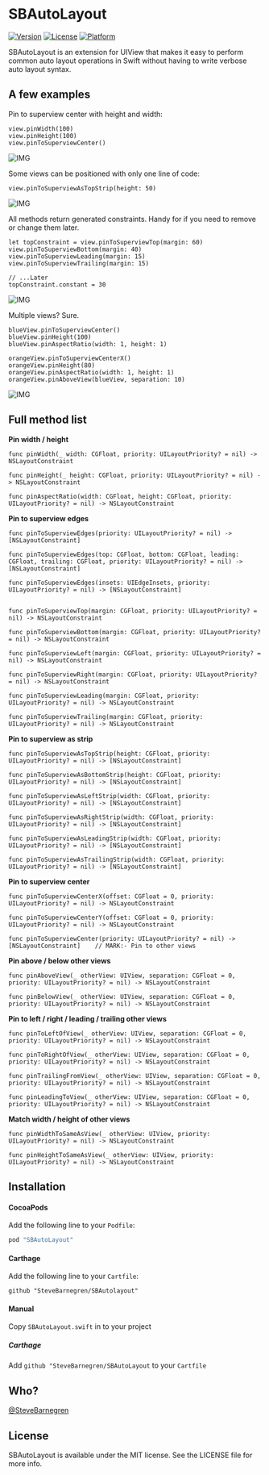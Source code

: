 # SBAutoLayout

[![Version](https://img.shields.io/cocoapods/v/SBAutoLayout.svg?style=flat)](http://cocoapods.org/pods/SBAutoLayout)
[![License](https://img.shields.io/cocoapods/l/SBAutoLayout.svg?style=flat)](http://cocoapods.org/pods/SBAutoLayout)
[![Platform](https://img.shields.io/cocoapods/p/SBAutoLayout.svg?style=flat)](http://cocoapods.org/pods/SBAutoLayout)

SBAutoLayout is an extension for UIView that makes it easy to perform common auto layout operations in Swift without having to write verbose auto layout syntax.

## A few examples

Pin to superview center with height and width:

```
view.pinWidth(100)
view.pinHeight(100)
view.pinToSuperviewCenter()
```
![IMG](https://raw.githubusercontent.com/SteveBarnegren/SBAutoLayout/master/ScreenShots/Centered.png)


Some views can be positioned with only one line of code:

```
view.pinToSuperviewAsTopStrip(height: 50)
```
![IMG](https://raw.githubusercontent.com/SteveBarnegren/SBAutoLayout/master/ScreenShots/TopStrip.png)

All methods return generated constraints. Handy for if you need to remove or change them later. 

```
let topConstraint = view.pinToSuperviewTop(margin: 60)
view.pinToSuperviewBottom(margin: 40)
view.pinToSuperviewLeading(margin: 15)
view.pinToSuperviewTrailing(margin: 15)

// ...Later
topConstraint.constant = 30
```
![IMG](https://raw.githubusercontent.com/SteveBarnegren/SBAutoLayout/master/ScreenShots/SuperviewEdges.png)

Multiple views? Sure.

```
blueView.pinToSuperviewCenter()
blueView.pinHeight(100)
blueView.pinAspectRatio(width: 1, height: 1)

orangeView.pinToSuperviewCenterX()
orangeView.pinHeight(80)
orangeView.pinAspectRatio(width: 1, height: 1)
orangeView.pinAboveView(blueView, separation: 10)
```

![IMG](https://raw.githubusercontent.com/SteveBarnegren/SBAutoLayout/master/ScreenShots/TwoViews.png)

## Full method list

**Pin width / height**

```
func pinWidth(_ width: CGFloat, priority: UILayoutPriority? = nil) -> NSLayoutConstraint
    
func pinHeight(_ height: CGFloat, priority: UILayoutPriority? = nil) -> NSLayoutConstraint
    
func pinAspectRatio(width: CGFloat, height: CGFloat, priority: UILayoutPriority? = nil) -> NSLayoutConstraint
```

**Pin to superview edges**

```    
func pinToSuperviewEdges(priority: UILayoutPriority? = nil) -> [NSLayoutConstraint]
    
func pinToSuperviewEdges(top: CGFloat, bottom: CGFloat, leading: CGFloat, trailing: CGFloat, priority: UILayoutPriority? = nil) -> [NSLayoutConstraint]
    
func pinToSuperviewEdges(insets: UIEdgeInsets, priority: UILayoutPriority? = nil) -> [NSLayoutConstraint]
   
    
func pinToSuperviewTop(margin: CGFloat, priority: UILayoutPriority? = nil) -> NSLayoutConstraint
    
func pinToSuperviewBottom(margin: CGFloat, priority: UILayoutPriority? = nil) -> NSLayoutConstraint
    
func pinToSuperviewLeft(margin: CGFloat, priority: UILayoutPriority? = nil) -> NSLayoutConstraint
    
func pinToSuperviewRight(margin: CGFloat, priority: UILayoutPriority? = nil) -> NSLayoutConstraint
    
func pinToSuperviewLeading(margin: CGFloat, priority: UILayoutPriority? = nil) -> NSLayoutConstraint
    
func pinToSuperviewTrailing(margin: CGFloat, priority: UILayoutPriority? = nil) -> NSLayoutConstraint
```

**Pin to superview as strip**

```   
func pinToSuperviewAsTopStrip(height: CGFloat, priority: UILayoutPriority? = nil) -> [NSLayoutConstraint]
    
func pinToSuperviewAsBottomStrip(height: CGFloat, priority: UILayoutPriority? = nil) -> [NSLayoutConstraint]
    
func pinToSuperviewAsLeftStrip(width: CGFloat, priority: UILayoutPriority? = nil) -> [NSLayoutConstraint]
    
func pinToSuperviewAsRightStrip(width: CGFloat, priority: UILayoutPriority? = nil) -> [NSLayoutConstraint]
    
func pinToSuperviewAsLeadingStrip(width: CGFloat, priority: UILayoutPriority? = nil) -> [NSLayoutConstraint]

func pinToSuperviewAsTrailingStrip(width: CGFloat, priority: UILayoutPriority? = nil) -> [NSLayoutConstraint]
```

**Pin to superview center**

```
func pinToSuperviewCenterX(offset: CGFloat = 0, priority: UILayoutPriority? = nil) -> NSLayoutConstraint
    
func pinToSuperviewCenterY(offset: CGFloat = 0, priority: UILayoutPriority? = nil) -> NSLayoutConstraint
    
func pinToSuperviewCenter(priority: UILayoutPriority? = nil) -> [NSLayoutConstraint]    // MARK:- Pin to other views
```

**Pin above / below other views**

```
func pinAboveView(_ otherView: UIView, separation: CGFloat = 0, priority: UILayoutPriority? = nil) -> NSLayoutConstraint
    
func pinBelowView(_ otherView: UIView, separation: CGFloat = 0, priority: UILayoutPriority? = nil) -> NSLayoutConstraint
```

**Pin to left / right / leading / trailing other views**

``` 
func pinToLeftOfView(_ otherView: UIView, separation: CGFloat = 0, priority: UILayoutPriority? = nil) -> NSLayoutConstraint
    
func pinToRightOfView(_ otherView: UIView, separation: CGFloat = 0, priority: UILayoutPriority? = nil) -> NSLayoutConstraint
    
func pinTrailingFromView(_ otherView: UIView, separation: CGFloat = 0, priority: UILayoutPriority? = nil) -> NSLayoutConstraint
    
func pinLeadingToView(_ otherView: UIView, separation: CGFloat = 0, priority: UILayoutPriority? = nil) -> NSLayoutConstraint
```    
   
**Match width / height of other views**  
    
```
func pinWidthToSameAsView(_ otherView: UIView, priority: UILayoutPriority? = nil) -> NSLayoutConstraint
    
func pinHeightToSameAsView(_ otherView: UIView, priority: UILayoutPriority? = nil) -> NSLayoutConstraint
```

## Installation

#### CocoaPods

Add the following line to your `Podfile`:

```ruby
pod "SBAutoLayout"
```

#### Carthage

Add the following line to your `Cartfile`:

```
github "SteveBarnegren/SBAutolayout"
```

#### Manual

Copy ```SBAutoLayout.swift``` in to your project

##### Carthage

Add `github "SteveBarnegren/SBAutoLayout` to your `Cartfile`

## Who?

[@SteveBarnegren](https://twitter.com/stevebarnegren)

## License

SBAutoLayout is available under the MIT license. See the LICENSE file for more info.
